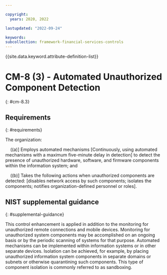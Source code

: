 ```yaml
---

copyright:
  years: 2020, 2022

lastupdated: "2022-09-24"

keywords: 
subcollection: framework-financial-services-controls
---
```


{{site.data.keyword.attribute-definition-list}}

# CM-8 (3) - Automated Unauthorized Component Detection
{: #cm-8.3}

## Requirements
{: #requirements}

The organization:

&nbsp;&nbsp;&nbsp;&nbsp;((a)\] Employs automated mechanisms [Continuously, using automated mechanisms with a maximum five-minute delay in detection] to detect the presence of unauthorized hardware, software, and firmware components within the information system; and

&nbsp;&nbsp;&nbsp;&nbsp;((b)\] Takes the following actions when unauthorized components are detected: [disables network access by such components; isolates the components; notifies organization-defined personnel or roles].

## NIST supplemental guidance
{: #supplemental-guidance}

This control enhancement is applied in addition to the monitoring for unauthorized remote connections and mobile devices. Monitoring for unauthorized system components may be accomplished on an ongoing basis or by the periodic scanning of systems for that purpose. Automated mechanisms can be implemented within information systems or in other separate devices. Isolation can be achieved, for example, by placing unauthorized information system components in separate domains or subnets or otherwise quarantining such components. This type of component isolation is commonly referred to as sandboxing.

